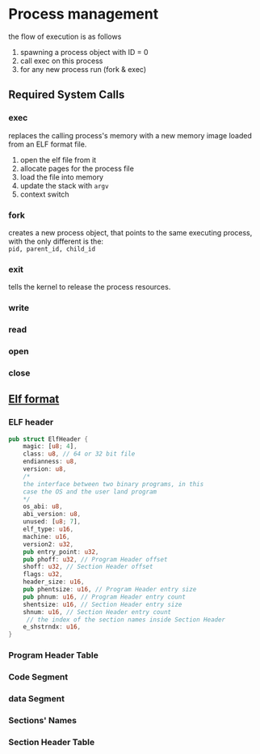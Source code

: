 # Process management

the flow of execution is as follows

1. spawning a process object with ID = 0
2. call exec on this process
3. for any new process run (fork & exec)

## Required System Calls

### exec

replaces the calling process's memory with a new memory image loaded from an ELF format file.

1. open the elf file from it
2. allocate pages for the process file
3. load the file into memory
4. update the stack with `argv`
5. context switch

### fork

creates a new process object, that points to the same executing process, with the only different is the: \
`pid, parent_id, child_id`

### exit

tells the kernel to release the process resources.

### write

### read

### open

### close


## [Elf format](https://en.wikipedia.org/wiki/Executable_and_Linkable_Format)

### ELF header

```rust
pub struct ElfHeader {
    magic: [u8; 4],
    class: u8, // 64 or 32 bit file
    endianness: u8, 
    version: u8,
    /*
    the interface between two binary programs, in this  
    case the OS and the user land program
    */
    os_abi: u8, 
    abi_version: u8,
    unused: [u8; 7],
    elf_type: u16,
    machine: u16,
    version2: u32,
    pub entry_point: u32,
    pub phoff: u32, // Program Header offset
    shoff: u32, // Section Header offset
    flags: u32,
    header_size: u16,
    pub phentsize: u16, // Program Header entry size
    pub phnum: u16, // Program Header entry count
    shentsize: u16, // Section Header entry size
    shnum: u16, // Section Header entry count
     // the index of the section names inside Section Header
    e_shstrndx: u16,
}
```

### Program Header Table

### Code Segment

### data Segment

### Sections' Names

### Section Header Table